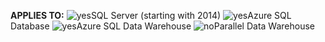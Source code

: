 <Token>**APPLIES TO:** ![yes](media/yes.png)SQL Server (starting with 2014) ![yes](media/yes.png)Azure SQL Database ![yes](media/yes.png)Azure SQL Data Warehouse ![no](media/no.png)Parallel Data Warehouse </Token>